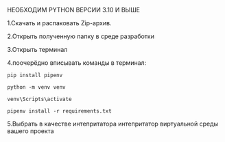 НЕОБХОДИМ PYTHON ВЕРСИИ 3.10 И ВЫШЕ

1.Скачать и распаковать Zip-архив.

2.Открыть полученную папку в среде разработки

3.Открыть терминал

4.поочерёдно вписывать команды в терминал:

	pip install pipenv
 
	python -m venv venv
 
	venv\Scripts\activate
 
	pipenv install -r requirements.txt
 
5.Выбрать в качестве интепритатора интепритатор виртуальной среды вашего проекта


